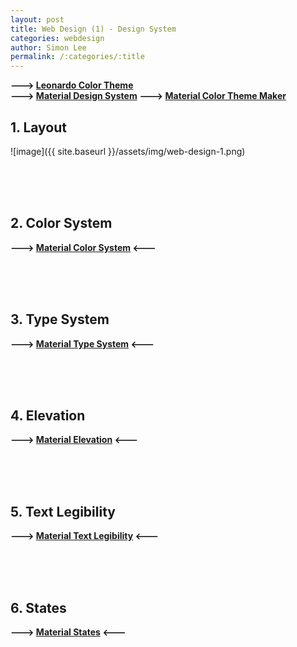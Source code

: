 ```yaml
---
layout: post
title: Web Design (1) - Design System
categories: webdesign
author: Simon Lee
permalink: /:categories/:title
---
```


<strong>---> [Leonardo Color Theme][leonardo]</strong>  
<strong>---> [Material Design System][material]</strong>
<strong>---> [Material Color Theme Maker][material-colortool]</strong>

## 1. Layout

![image]({{ site.baseurl }}/assets/img/web-design-1.png)

<br>
<br>
<br>

## 2. Color System

<strong>---> [Material Color System][material-color-system] <---</strong>

<br>
<br>
<br>

## 3. Type System

<strong>---> [Material Type System][material-type-system] <---</strong>

<br>
<br>
<br>

## 4. Elevation

<strong>---> [Material Elevation][material-elevation] <---</strong>

<br>
<br>
<br>

## 5. Text Legibility

<strong>---> [Material Text Legibility][material-legibility] <---</strong>

<br>
<br>
<br>

## 6. States

<strong>---> [Material States][material-states] <---</strong>

<br>
<br>
<br>

[leonardo]: https://leonardocolor.io/?colorKeys=%236fa7ff&base=ffffff&ratios=3%2C4.5&mode=CAM02
[material]: https://material.io/design
[material-colortool]: https://material.io/resources/color/#!/?view.left=0&view.right=0
[material-legibility]: https://material.io/design/color/text-legibility.html#legibility-standards
[material-states]: https://material.io/design/interaction/states.html#anatomy
[material-elevation]: https://material.io/design/environment/elevation.html
[material-type-system]: https://material.io/design/typography/the-type-system.html#type-scale
[material-color-system]: https://material.io/design/color/the-color-system.html#color-usage-and-palettes
